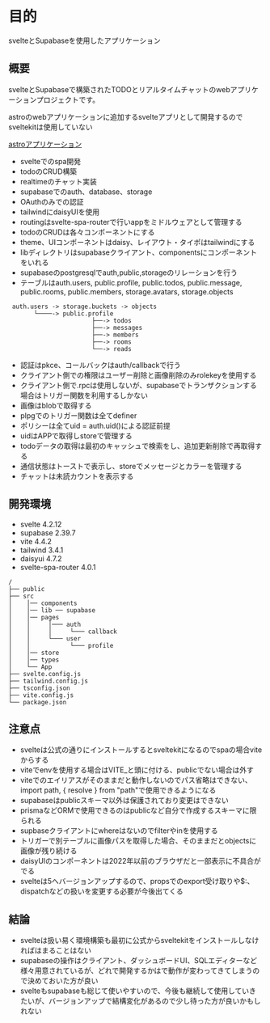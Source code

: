 # 目的

svelteとSupabaseを使用したアプリケーション

## 概要

svelteとSupabaseで構築されたTODOとリアルタイムチャットのwebアプリケーションプロジェクトです。

astroのwebアプリケーションに追加するsvelteアプリとして開発するのでsveltekitは使用していない

[astroアプリケーション](https://github.com/k-gitest/astro-github-auto)

- svelteでのspa開発
- todoのCRUD構築
- realtimeのチャット実装
- supabaseでのauth、database、storage
- OAuthのみでの認証
- tailwindにdaisyUIを使用
- routingはsvelte-spa-routerで行いappをミドルウェアとして管理する
- todoのCRUDは各々コンポーネントにする
- theme、UIコンポーネントはdaisy、レイアウト・タイポはtailwindにする
- libディレクトリはsupabaseクライアント、componentsにコンポーネントをいれる
- supabaseのpostgresqlでauth,public,storageのリレーションを行う
- テーブルはauth.users, public.profile, public.todos, public.message, public.rooms, public.members, storage.avatars, storage.objects
 ```text
  auth.users -> storage.buckets -> objects
        └────-> public.profile
                        ├──-> todos
                        ├──-> messages
                        ├──-> members
                        ├──-> rooms
                        └──-> reads
 ```
- 認証はpkce、コールバックはauth/callbackで行う
- クライアント側での権限はユーザー削除と画像削除のみrolekeyを使用する
- クライアント側で.rpcは使用しないが、supabaseでトランザクションする場合はトリガー関数を利用するしかない
- 画像はblobで取得する
- plpgでのトリガー関数は全てdefiner
- ポリシーは全てuid = auth.uid()による認証前提
- uidはAPPで取得しstoreで管理する
- todoデータの取得は最初のキャッシュで検索をし、追加更新削除で再取得する
- 通信状態はトーストで表示し、storeでメッセージとカラーを管理する
- チャットは未読カウントを表示する

## 開発環境

- svelte 4.2.12
- supabase 2.39.7
- vite 4.4.2
- tailwind 3.4.1
- daisyui 4.7.2
- svelte-spa-router 4.0.1

```text
/ 
├── public 
├── src
│    │── components
│    │── lib ── supabase
│    │── pages
│    │     │─── auth
│    │     │     └─── callback
│    │     └─── user
│    │           └─── profile
│    │── store
│    │── types
│    └── App
├── svelte.config.js
├── tailwind.config.js
├── tsconfig.json
├── vite.config.js
└── package.json

```
## 注意点

- svelteは公式の通りにインストールするとsveltekitになるのでspaの場合viteからする
- viteでenvを使用する場合はVITE_と頭に付ける、publicでない場合は外す
- viteでのエイリアスがそのままだと動作しないのでパス省略はできない、import path, { resolve } from "path"で使用できるようになる
- supabaseはpublicスキーマ以外は保護されており変更はできない
- prismaなどORMで使用できるのはpublicなど自分で作成するスキーマに限られる
- supbaseクライアントにwhereはないのでfilterやinを使用する
- トリガーで別テーブルに画像パスを取得した場合、そのままだとobjectsに画像が残り続ける
- daisyUIのコンポーネントは2022年以前のブラウザだと一部表示に不具合がでる
- svelteは5へバージョンアップするので、propsでのexport受け取りや$:、dispatchなどの扱いを変更する必要が今後出てくる

## 結論

- svelteは扱い易く環境構築も最初に公式からsveltekitをインストールしなければはまることはない
- supabaseの操作はクライアント、ダッシュボードUI、SQLエディターなど様々用意されているが、どれで開発するかはで動作が変わってきてしまうので決めておいた方が良い
- svelteもsupabaseも総じて使いやすいので、今後も継続して使用していきたいが、バージョンアップで結構変化があるので少し待った方が良いかもしれない



